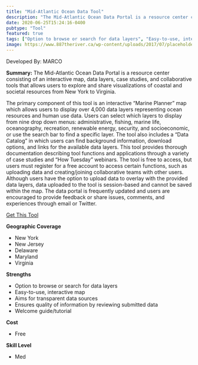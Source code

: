```yaml
---
title: "Mid-Atlantic Ocean Data Tool"
description: "The Mid-Atlantic Ocean Data Portal is a resource center consisting of an interactive map, data layers, case studies, and collaborative tools that allows users to explore and share visualizations of coastal and social resources between New York and Virginia."
date: 2020-06-25T15:24:16-0400
pubtype: "Tool"
featured: true
tags: ["Option to browse or search for data layers", "Easy-to-use, interactive map", "Aims for transparent data sources", "Ensures quality of information by reviewing submitted data", "Welcome guide/tutorial"]
image: https://www.887theriver.ca/wp-content/uploads/2017/07/placeholder.jpg
---
```

Developed By: MARCO

**Summary:** The Mid-Atlantic Ocean Data Portal is a resource center consisting of an interactive map, data layers, case studies, and collaborative tools that allows users to explore and share visualizations of coastal and societal resources from New York to Virginia. 

The primary component of this tool is an interactive “Marine Planner” map which allows users to display over 4,000 data layers representing ocean resources and human use data. Users can select which layers to display from nine drop down menus: administrative, fishing, marine life, oceanography, recreation, renewable energy, security, and socioeconomic, or use the search bar to find a specific layer. The tool also includes a “Data Catalog” in which users can find background information, download options, and links for the available data layers. This tool provides thorough documentation describing tool functions and applications through a variety of case studies and “How Tuesday” webinars. The tool is free to access, but users must register for a free account to access certain functions, such as uploading data and creating/joining collaborative teams with other users. Although users have the option to upload data to overlay with the provided data layers, data uploaded to the tool is session-based and cannot be saved within the map. The data portal is frequently updated and users are encouraged to provide feedback or share issues, comments, and experiences through email or Twitter.

<a href="http://portal.midatlanticocean.org/" target="_blank">Get This Tool</a>

__**Geographic Coverage**__
-  New York
-  New Jersey
-  Delaware
-  Maryland
-  Virginia

__**Strengths**__
-  Option to browse or search for data layers
-  Easy-to-use, interactive map
-  Aims for transparent data sources
-  Ensures quality of information by reviewing submitted data
-  Welcome guide/tutorial

__**Cost**__
- Free

__**Skill Level**__
- Med
